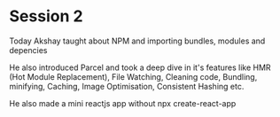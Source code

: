 # Session 2

Today Akshay taught about NPM and importing bundles, modules and depencies 

He also introduced Parcel and took a deep dive in it's features like HMR (Hot Module Replacement), File Watching, Cleaning code, Bundling, minifying, Caching, Image Optimisation, Consistent Hashing etc.

He also made a mini reactjs app without npx create-react-app
